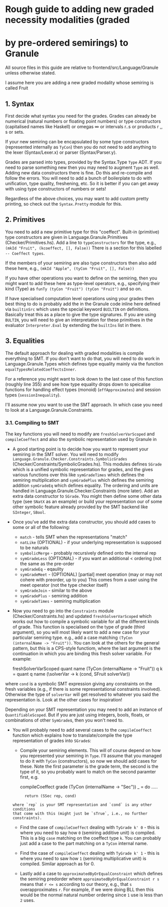 # Rough guide to adding new graded necessity modalities (graded
# by pre-ordered semirings) to Granule

All source files in this guide are relative to
frontend/src/Language/Granule
unless otherwise stated.

I assume here you are adding a new graded modality
whose semiring is called Fruit

## 1. Syntax

First decide what syntax you need for the grades. Grades can already
be numerical (natural numbers or floating point numbers) or type
constructors (capitalised names like Haskell) or omegas ∞ or
 intervals r..s or products r ,, s or sets.

If your new semiring can be encapsulated by some type constructors
(represented internally as `TyCon`)
then you do not need to add anything to the lexer
(Syntax/Lexer.x) or parser
(Syntax/Parser.y).

Grades are parsed into types, provided by the Syntax.Type `Type`
ADT. If you need to parse something new then you may need to augment
`Type` as well. Adding new data constructors there is fine. Do this
and re-compile and follow the errors. You will need to add a bunch of
boilerplate to do with unification, type quality, freshening, etc.
So it is better if you can get away with using type constructors
of numbers or sets!

Regardless of the above choices, you may want to add custom
pretty printing, so check out the `Syntax.Pretty` module for
this.

## 2. Primitives

You need to add a new primitive type for this "coeffect".
Built-in (primitive) type constructors are given in
Language.Granule.Primitives (Checker/Primitives.hs).
Add a line to `typeConstructors` for the type, e.g.,
`(mkId "Fruit", (kcoeffect, [], False))`
There is a section for this labelled `-- Coeffect types`.

If the members of your semiring are also type constructors
then also add these here, e.g.,
`(mkId "Apple", (tyCon "Fruit", [], False))`

If you have other operations you want to define on the
semiring, then you might want to add these here as type-level
operators, e.g., specifying their kind (Type) as `funTy (tyCon "Fruit") (tyCon "Fruit")`
and so on.

If have specialised computation level operations
using your grades then best thing to do is probably add
the in the Granule code inline here defined via
`builtinSrc` which uses the special keyword
`BUILTIN` on definitions. Basically treat this as a
place to give the type signatures. If you are using `BULTIN`,
you will need to give an interpretation for these primitives
in the evaluator `Interpreter.Eval` by extending the `builtIns`
list in there.


## 3. Equalities

The default approach for dealing with graded modalities is
compile everything to SMT. If you don't want to do that, you
will need to do work in Language.Granule.Types which defines
type equality mainly via the function `equalTypesRelatedCoeffectsInner`.

For a reference you might want to look down to the last case of
this function (roughly line 355) and see how type equality
drops down to speicalise functions for handling effect types
(monoid) (`effApproximates`) and session types (`sessionInequality`).

I'll assume now you want to use the SMT approach. In which case you
need to look at a Language.Granule.Constraints.

### 3.1. Compiling to SMT

The key functions you will need to modify are
`freshSolverVarScoped` and `compileCoeffect` and also
the symbolic representation used by Granule in

- A good starting point is to decide how you want to represent
your semiring in the SMT solver. You will need to modify
`Language.Granule.Checker.Constraints.SymbolicGrades`
(Checker/Constraints/SymbolicGrades.hs).
This modules defines `SGrade` which
is a unified symbolic representation for grades, and the gives various
functions over this like `symGradeTimes` which defines the semiring
multiplication and `symGradePlus` which defines the semiring addition
`symGradeEq` which defines equality. The ordering and units
are handled in Language.Granule.Checker.Constraints (more later).
Add an extra data constructor to `SGrade`. You might then define
some other data type (see `SNatX` as an example) or build your
representation our of some other symbolic feature already provided
by the SMT backend like `SInteger`, `SBool`.

- Once you've add the extra data constructor, you should add cases to some
   or all of the following:

    - `match` - tells SMT when the representations "match"
    - `natLike` (OPTIONAL) - if your underlying representation is supposed to be naturals
    - `symbolicMerge` - probably recursively defined onto the internal rep
    - `symGradeLess` (OPTIONAL) - if you want an additional < ordering (not the same
    as the pre-order
    - `symGradeEq` - eqaulity
    - `symGradeMeet` - (OPTIONAL) [partial] meet operation (may or may not cohere with preorder, up to you) This comes from a user using the meet operator (not the type checker itself)
    - `symGradeJoin` - similar to the above
    - `symGradePlus` - semiring addition
    - `symGradeTimes` - semiring multiplication

- Now you need to go into the `Constraints` module (Checker/Constraints.hs)
and updated `freshSolverVarScoped` which works out how to compile a symbolic variable
for all the different kinds of grade. This function is specialised
on the type of grade (third argument), so you will most likely want to
add a new case for your particular semiring type. e.g.,
add a case matching `(TyCon (internalName -> "Fruit"))`. You
can look at the others for the general pattern, but this is a CPS-style
functiom, where the last argument is the continuation in which you
are binding this fresh solver variable. For example:

    freshSolverVarScoped quant name (TyCon (internalName -> "Fruit")) q k =
        quant q name (\solverVar -> k (cond, SFruit solverVar))

where `cond` is a symbolic SMT expression giving any constraints on the
fresh variables (e.g., if there is some representational constraints involved).
Otherwise the type of `solverVar` will get resolved to whatever you said
the representation is. Look at the other cases for inspiration!

Depending on your SMT representation you may need to add an instance
of `QuantifiableScoped`. But if you are just using integers, bools, floats,
or combinations of other `SymGrade`s, then you won't need to.

- You will probably need to add several cases to the `compileCoeffect`
function which explains how to translate/compile the type representation of
grades into `SGrade`s:

     - Compile your semiring elements. This will of course depend on how you
      represented your semiring in `Type`. I'll assume that you managed to do it
      with `TyCon` (constructors), so now we should add cases for these.
      Note the first parameter is the grade term, the second is the type of it,
      so you probably want to match on the second paramter first, e.g.

          compileCoeffect grade (TyCon (internalName -> "Sec")) _ = do
              .....

             return (SSec rep, cond)

      where `rep` is your SMT representation and `cond` is any other conditions
      that come with this (might just be `sTrue`, i.e., no further constraints).

    - Find the case of `compileCoeffect` dealing with `TyGrade k' 0` - this is
    where you need to say how `0` (semiring additive unit) is compiled. This is a big `case` matching on
    the coeffect type `k`. You can probably just add a case to the part matching
    on a `TyCon` internal name.

    - Find the case of `compileCoeffect` dealing with `TyGrade k' 1` - this is
    where you need to saw how `1` (semiring multiplicative unit) is compiled.
    Similar approach as for 0.

    - Lastly add a case to `approximatedByOrEqualConstraint` which defines the
    semiring predorder where `approimatedByOrEqualConstraint r s` means that `r <= s`
    according to our theory, e.g., that `s` overapproximates `r`. For example,
    if we were doing BLL then this would be the normal natural number ordering
    since `1` use is less than `2` uses.
